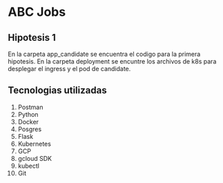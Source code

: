 # ABC Jobs

## Hipotesis 1

En la carpeta app_candidate se encuentra el codigo para la primera hipotesis.
En la carpeta deployment se encuntre los archivos de k8s para desplegar el ingress y el pod
de candidate.

## Tecnologias utilizadas
1. Postman
2. Python
3. Docker
4. Posgres
5. Flask
6. Kubernetes
7. GCP
8. gcloud SDK
9. kubectl
10. Git
